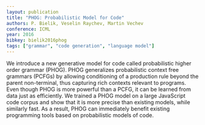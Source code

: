 ```yaml
---
layout: publication
title: "PHOG: Probabilistic Model for Code"
authors: P. Bielik, Veselin Raychev, Martin Vechev
conference: ICML
year: 2016
bibkey: bielik2016phog
tags: ["grammar", "code generation", "language model"]
---
```

We introduce a new generative model for code called probabilistic higher order grammar (PHOG). PHOG generalizes probabilistic context free grammars (PCFGs) by allowing conditioning of a production rule beyond the parent non-terminal, thus capturing rich contexts relevant to programs. Even though PHOG is more powerful than a PCFG, it can be learned from data just as efficiently. We trained a PHOG model on a large JavaScript code corpus and show that it is more precise than existing models, while similarly fast. As a result, PHOG can immediately benefit existing programming tools based on probabilistic models of code.
